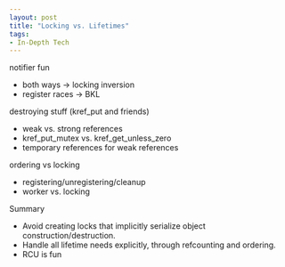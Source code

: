 ```yaml
---
layout: post
title: "Locking vs. Lifetimes"
tags:
- In-Depth Tech
---
```


notifier fun
- both ways -> locking inversion
- register races -> BKL

destroying stuff (kref_put and friends)
- weak vs. strong references
- kref_put_mutex vs. kref_get_unless_zero
- temporary references for weak references

ordering vs locking
- registering/unregistering/cleanup
- worker vs. locking

Summary
- Avoid creating locks that implicitly serialize object
  construction/destruction.
- Handle all lifetime needs explicitly, through refcounting and ordering.
- RCU is fun
